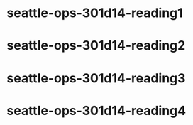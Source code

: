 # seattle-ops-301d14-reading1
# seattle-ops-301d14-reading2
# seattle-ops-301d14-reading3
# seattle-ops-301d14-reading4

